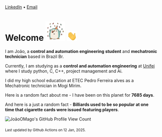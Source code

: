 [LinkedIn](https://www.linkedin.com/in/joão-pedro-gozzoli-b95641301/) &bull;
[Email](joaopedrogozzoli@gmail.com)

# Welcome <img src="happy.gif" height="64px" /> <img src="wave.gif" height="32px" />

I am João, a  **control and automation engineering student** and **mechatronic technician** based in Brazil Br.

Currently, I am studying as a **control and automation engineering** at [Unifei](https://unifei.edu.br) where I study python, C, C++, project management and Ai.

I did my high school education at ETEC Pedro Ferreira alves as a Mechatronic technician in Mogi Mirim.

Here is a random fact about me - I have been on this planet for **7685 days**.

And here is a just a random fact -  **Billiards used to be so popular at one time that cigarette cards were issued featuring players**.

![JoãoOMago's GitHub Profile View Count](https://komarev.com/ghpvc/?username=JoaoOMago)

<sub>Last updated by Github Actions on 12 Jan, 2025.</sub>
